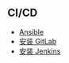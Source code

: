 <!-- markdownlint-disable -->

## CI/CD

- [Ansible](/sources/cicd/ansible.md)
- [安装 GitLab](/sources/cicd/gitlab.md)
- [安装 Jenkins](/sources/cicd/jenkins_install.md)
